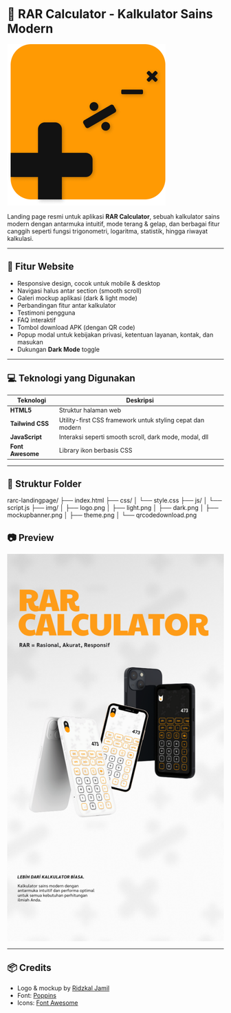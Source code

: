 # 🧮 RAR Calculator - Kalkulator Sains Modern

![Logo Aplikasi](img\logo.png)

Landing page resmi untuk aplikasi **RAR Calculator**, sebuah kalkulator sains modern dengan antarmuka intuitif, mode terang & gelap, dan berbagai fitur canggih seperti fungsi trigonometri, logaritma, statistik, hingga riwayat kalkulasi.

---

## 📌 Fitur Website

- Responsive design, cocok untuk mobile & desktop
- Navigasi halus antar section (smooth scroll)
- Galeri mockup aplikasi (dark & light mode)
- Perbandingan fitur antar kalkulator
- Testimoni pengguna
- FAQ interaktif
- Tombol download APK (dengan QR code)
- Popup modal untuk kebijakan privasi, ketentuan layanan, kontak, dan masukan
- Dukungan **Dark Mode** toggle

---

## 💻 Teknologi yang Digunakan

| Teknologi        | Deskripsi                                                  |
| ---------------- | ---------------------------------------------------------- |
| **HTML5**        | Struktur halaman web                                       |
| **Tailwind CSS** | Utility-first CSS framework untuk styling cepat dan modern |
| **JavaScript**   | Interaksi seperti smooth scroll, dark mode, modal, dll     |
| **Font Awesome** | Library ikon berbasis CSS                                  |

---

## 📁 Struktur Folder

rarc-landingpage/
├── index.html
├── css/
│ └── style.css
├── js/
│ └── script.js
├── img/
│ ├── logo.png
│ ├── light.png
│ ├── dark.png
│ ├── mockupbanner.png
│ ├── theme.png
│ └── qrcodedownload.png

## 📷 Preview

![Mockup Preview](img/mockupbanner.png)

---

## 📦 Credits

- Logo & mockup by [Ridzkal Jamil](https://github.com/ridzkaljamil)
- Font: [Poppins](https://fonts.google.com/specimen/Poppins)
- Icons: [Font Awesome](https://fontawesome.com/)
